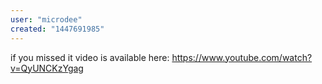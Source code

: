 ```yaml
---
user: "microdee"
created: "1447691985"
---
```


if you missed it video is available here: https://www.youtube.com/watch?v=QyUNCKzYgag
